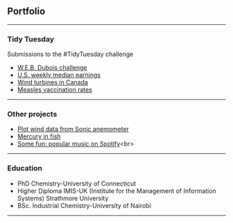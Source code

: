 ## Portfolio

---
### Tidy Tuesday
Submissions to the #TidyTuesday challenge <br>
- [W.E.B. Dubois challenge](https://sgichuki.github.io/TidyTuesday/2021-02-16) <br>
- [U.S. weekly median earnings](https://sgichuki.github.io/TidyTuesday/2021-02-23)<br>
- [Wind turbines in Canada](https://sgichuki.github.io/TidyTuesday/2020-10-27) <br>
- [Measles vaccination rates](https://sgichuki.github.io/TidyTuesday/2020-02-25) <br>

---
### Other projects

- [Plot wind data from Sonic anemometer](https://sgichuki.github.io/Atmo/) <br>
- [Mercury in fish](https://sgichuki.github.io/Contaminants/Hg-in-fish/) <br>
- [Some fun: popular music on Spotify](https://sgichuki.github.io/Afrobeats/.)<br>


---
### Education
- PhD Chemistry-University of Connecticut
- Higher Diploma IMIS-UK (Institute for the Management of Information Systems)
  Strathmore University 
- BSc. Industrial Chemistry-University of Nairobi
 
---
